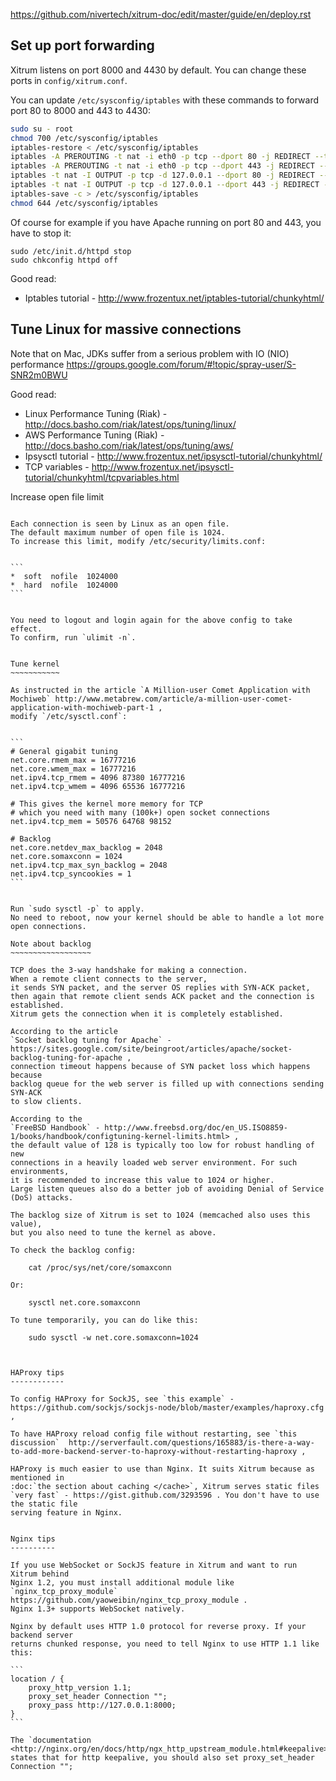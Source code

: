 
https://github.com/nivertech/xitrum-doc/edit/master/guide/en/deploy.rst


Set up port forwarding
----------------------

Xitrum listens on port 8000 and 4430 by default.
You can change these ports in `config/xitrum.conf`.

You can update `/etc/sysconfig/iptables` with these commands to forward port
80 to 8000 and 443 to 4430:

``` bash
sudo su - root
chmod 700 /etc/sysconfig/iptables
iptables-restore < /etc/sysconfig/iptables
iptables -A PREROUTING -t nat -i eth0 -p tcp --dport 80 -j REDIRECT --to-port 8000
iptables -A PREROUTING -t nat -i eth0 -p tcp --dport 443 -j REDIRECT --to-port 4430
iptables -t nat -I OUTPUT -p tcp -d 127.0.0.1 --dport 80 -j REDIRECT --to-ports 8000
iptables -t nat -I OUTPUT -p tcp -d 127.0.0.1 --dport 443 -j REDIRECT --to-ports 4430
iptables-save -c > /etc/sysconfig/iptables
chmod 644 /etc/sysconfig/iptables
```


Of course for example if you have Apache running on port 80 and 443, you have to stop it:

```
sudo /etc/init.d/httpd stop
sudo chkconfig httpd off
```

Good read:

* Iptables tutorial - http://www.frozentux.net/iptables-tutorial/chunkyhtml/


Tune Linux for massive connections
----------------------------------

Note that on Mac, JDKs suffer from a serious problem with IO (NIO) performance https://groups.google.com/forum/#!topic/spray-user/S-SNR2m0BWU

Good read:

* Linux Performance Tuning (Riak) - http://docs.basho.com/riak/latest/ops/tuning/linux/
* AWS Performance Tuning (Riak) - http://docs.basho.com/riak/latest/ops/tuning/aws/
* Ipsysctl tutorial - http://www.frozentux.net/ipsysctl-tutorial/chunkyhtml/
* TCP variables - http://www.frozentux.net/ipsysctl-tutorial/chunkyhtml/tcpvariables.html


Increase open file limit
~~~~~~~~~~~~~~~~~~~~~~~~

Each connection is seen by Linux as an open file.
The default maximum number of open file is 1024.
To increase this limit, modify /etc/security/limits.conf:


```
*  soft  nofile  1024000
*  hard  nofile  1024000
```


You need to logout and login again for the above config to take effect.
To confirm, run `ulimit -n`.


Tune kernel
~~~~~~~~~~~

As instructed in the article `A Million-user Comet Application with Mochiweb` http://www.metabrew.com/article/a-million-user-comet-application-with-mochiweb-part-1 ,
modify `/etc/sysctl.conf`:


```
# General gigabit tuning
net.core.rmem_max = 16777216
net.core.wmem_max = 16777216
net.ipv4.tcp_rmem = 4096 87380 16777216
net.ipv4.tcp_wmem = 4096 65536 16777216

# This gives the kernel more memory for TCP
# which you need with many (100k+) open socket connections
net.ipv4.tcp_mem = 50576 64768 98152

# Backlog
net.core.netdev_max_backlog = 2048
net.core.somaxconn = 1024
net.ipv4.tcp_max_syn_backlog = 2048
net.ipv4.tcp_syncookies = 1
```


Run `sudo sysctl -p` to apply.
No need to reboot, now your kernel should be able to handle a lot more open connections.

Note about backlog
~~~~~~~~~~~~~~~~~~

TCP does the 3-way handshake for making a connection.
When a remote client connects to the server,
it sends SYN packet, and the server OS replies with SYN-ACK packet,
then again that remote client sends ACK packet and the connection is established.
Xitrum gets the connection when it is completely established.

According to the article
`Socket backlog tuning for Apache` - https://sites.google.com/site/beingroot/articles/apache/socket-backlog-tuning-for-apache ,
connection timeout happens because of SYN packet loss which happens because
backlog queue for the web server is filled up with connections sending SYN-ACK
to slow clients.

According to the
`FreeBSD Handbook` - http://www.freebsd.org/doc/en_US.ISO8859-1/books/handbook/configtuning-kernel-limits.html> ,
the default value of 128 is typically too low for robust handling of new
connections in a heavily loaded web server environment. For such environments,
it is recommended to increase this value to 1024 or higher.
Large listen queues also do a better job of avoiding Denial of Service (DoS) attacks.

The backlog size of Xitrum is set to 1024 (memcached also uses this value),
but you also need to tune the kernel as above.

To check the backlog config:

    cat /proc/sys/net/core/somaxconn

Or:

    sysctl net.core.somaxconn

To tune temporarily, you can do like this:

    sudo sysctl -w net.core.somaxconn=1024



HAProxy tips
------------

To config HAProxy for SockJS, see `this example` - https://github.com/sockjs/sockjs-node/blob/master/examples/haproxy.cfg ,

To have HAProxy reload config file without restarting, see `this discussion`  http://serverfault.com/questions/165883/is-there-a-way-to-add-more-backend-server-to-haproxy-without-restarting-haproxy ,

HAProxy is much easier to use than Nginx. It suits Xitrum because as mentioned in
:doc:`the section about caching </cache>`, Xitrum serves static files
`very fast` - https://gist.github.com/3293596 . You don't have to use the static file
serving feature in Nginx.


Nginx tips
----------

If you use WebSocket or SockJS feature in Xitrum and want to run Xitrum behind
Nginx 1.2, you must install additional module like
`nginx_tcp_proxy_module`  https://github.com/yaoweibin/nginx_tcp_proxy_module .
Nginx 1.3+ supports WebSocket natively.

Nginx by default uses HTTP 1.0 protocol for reverse proxy. If your backend server
returns chunked response, you need to tell Nginx to use HTTP 1.1 like this:

```
location / {
    proxy_http_version 1.1;
    proxy_set_header Connection "";
    proxy_pass http://127.0.0.1:8000;
}
```

The `documentation <http://nginx.org/en/docs/http/ngx_http_upstream_module.html#keepalive>`_ states that for http keepalive, you should also set proxy_set_header Connection "";

